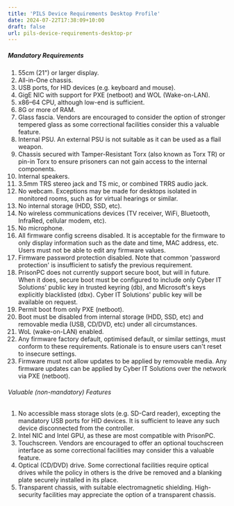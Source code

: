 ```yaml
---
title: 'PILS Device Requirements Desktop Profile'
date: 2024-07-22T17:38:09+10:00
draft: false
url: pils-device-requirements-desktop-pr
---
```


##### Mandatory Requirements

1. 55cm (21") or larger display.
2. All-in-One chassis.
3. USB ports, for HID devices (e.g. keyboard and mouse).
4. GigE NIC with support for PXE (netboot) and WOL (Wake-on-LAN).
5. x86–64 CPU, although low-end is sufficient.
6. 8G or more of RAM.
7. Glass fascia. Vendors are encouraged to consider the option of stronger tempered glass as some correctional facilities consider this a valuable feature.
8. Internal PSU. An external PSU is not suitable as it can be used as a flail weapon.
9. Chassis secured with Tamper-Resistant Torx (also known as Torx TR) or pin-in Torx to ensure prisoners can not gain access to the internal components.
10. Internal speakers.
11. 3.5mm TRS stereo jack and TS mic, or combined TRRS audio jack.
12. No webcam. Exceptions may be made for desktops isolated in monitored rooms, such as for virtual hearings or similar.
13. No internal storage (HDD, SSD, etc).
14. No wireless communications devices (TV receiver, WiFi, Bluetooth, InfraRed, cellular modem, etc).
15. No microphone.
16. All firmware config screens disabled. It is acceptable for the firmware to only display information such as the date and time, MAC address, etc. Users must not be able to edit any firmware values.
17. Firmware password protection disabled. Note that common 'password protection' is insufficient to satisfy the previous requirement.
18. PrisonPC does not currently support secure boot, but will in future. When it does, secure boot must be configured to include only Cyber IT Solutions' public key in trusted keyring (db), and Microsoft's keys explicitly blacklisted (dbx). Cyber IT Solutions' public key will be available on request.
19. Permit boot from only PXE (netboot).
20. Boot must be disabled from internal storage (HDD, SSD, etc) and removable media (USB, CD/DVD, etc) under all circumstances.
21. WoL (wake-on-LAN) enabled.
22. Any firmware factory default, optimised default, or similar settings, must conform to these requirements. Rationale is to ensure users can't reset to insecure settings.
23. Firmware must not allow updates to be applied by removable media. Any firmware updates can be applied by Cyber IT Solutions over the network via PXE (netboot).

###### Valuable (non-mandatory) Features

1. No accessible mass storage slots (e.g. SD-Card reader), excepting the mandatory USB ports for HID devices. It is sufficient to leave any such device disconnected from the controller.
2. Intel NIC and Intel GPU, as these are most compatible with PrisonPC.
3. Touchscreen. Vendors are encouraged to offer an optional touchscreen interface as some correctional facilities may consider this a valuable feature.
4. Optical (CD/DVD) drive. Some correctional facilities require optical drives while the policy in others is the drive be removed and a blanking plate securely installed in its place.
5. Transparent chassis, with suitable electromagnetic shielding. High-security facilities may appreciate the option of a transparent chassis.

